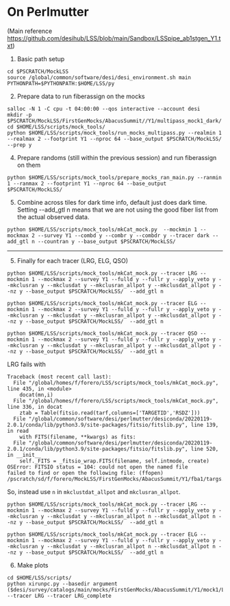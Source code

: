 

# On Perlmutter

(Main reference https://github.com/desihub/LSS/blob/main/Sandbox/LSSpipe_ab1stgen_Y1.txt)

1. Basic path setup

```
cd $PSCRATCH/MockLSS
source /global/common/software/desi/desi_environment.sh main
PYTHONPATH=$PYTHONPATH:$HOME/LSS/py
```


2. Prepare data to run fiberassign on the mocks

```
salloc -N 1 -C cpu -t 04:00:00 --qos interactive --account desi
mkdir -p $PSCRATCH/MockLSS/FirstGenMocks/AbacusSummit//Y1/multipass_mock1_dark/
cd $HOME/LSS/scripts/mock_tools/
python $HOME/LSS/scripts/mock_tools/run_mocks_multipass.py --realmin 1 --realmax 2 --footprint Y1 --nproc 64 --base_output $PSCRATCH/MockLSS/ --prep y
````


4. Prepare randoms (still within the previous session) and run fiberassign on them

```
python $HOME/LSS/scripts/mock_tools/prepare_mocks_ran_main.py --ranmin 1 --ranmax 2 --footprint Y1 --nproc 64 --base_output $PSCRATCH/MockLSS/
```



5. Combine across tiles for dark time info, default just does dark time. 
   Setting --add_gtl n means that we are not using the good fiber list from the actual observed data.

```
python $HOME/LSS/scripts/mock_tools/mkCat_mock.py  --mockmin 1 --mockmax 2 --survey Y1 --combd y --combr y --combdr y --tracer dark --add_gtl n --countran y --base_output $PSCRATCH/MockLSS/
```
----

5. Finally for each tracer (LRG, ELG, QSO)

```
python $HOME/LSS/scripts/mock_tools/mkCat_mock.py --tracer LRG --mockmin 1 --mockmax 2 --survey Y1 --fulld y --fullr y --apply_veto y --mkclusran y --mkclusdat y --mkclusran_allpot y --mkclusdat_allpot y --nz y --base_output $PSCRATCH/MockLSS/  --add_gtl n

python $HOME/LSS/scripts/mock_tools/mkCat_mock.py --tracer ELG --mockmin 1 --mockmax 2 --survey Y1 --fulld y --fullr y --apply_veto y --mkclusran y --mkclusdat y --mkclusran_allpot y --mkclusdat_allpot y --nz y --base_output $PSCRATCH/MockLSS/  --add_gtl n

python $HOME/LSS/scripts/mock_tools/mkCat_mock.py --tracer QSO --mockmin 1 --mockmax 2 --survey Y1 --fulld y --fullr y --apply_veto y --mkclusran y --mkclusdat y --mkclusran_allpot y --mkclusdat_allpot y --nz y --base_output $PSCRATCH/MockLSS/  --add_gtl n
```

LRG fails with

```
Traceback (most recent call last):
  File "/global/homes/f/forero/LSS/scripts/mock_tools/mkCat_mock.py", line 435, in <module>
    docat(mn,i)
  File "/global/homes/f/forero/LSS/scripts/mock_tools/mkCat_mock.py", line 336, in docat
    ztab = Table(fitsio.read(tarf,columns=['TARGETID','RSDZ']))
  File "/global/common/software/desi/perlmutter/desiconda/20220119-2.0.1/conda/lib/python3.9/site-packages/fitsio/fitslib.py", line 139, in read
    with FITS(filename, **kwargs) as fits:
  File "/global/common/software/desi/perlmutter/desiconda/20220119-2.0.1/conda/lib/python3.9/site-packages/fitsio/fitslib.py", line 520, in __init__
    self._FITS = _fitsio_wrap.FITS(filename, self.intmode, create)
OSError: FITSIO status = 104: could not open the named file
failed to find or open the following file: (ffopen)
/pscratch/sd/f/forero/MockLSS/FirstGenMocks/AbacusSummit/Y1/fba1/targs.fits
```
So, instead use `n` in `mkclustdat_allpot` and `mkclusran_allpot`.

```
python $HOME/LSS/scripts/mock_tools/mkCat_mock.py --tracer LRG --mockmin 1 --mockmax 2 --survey Y1 --fulld y --fullr y --apply_veto y --mkclusran y --mkclusdat y --mkclusran_allpot n --mkclusdat_allpot n --nz y --base_output $PSCRATCH/MockLSS/  --add_gtl n

python $HOME/LSS/scripts/mock_tools/mkCat_mock.py --tracer ELG --mockmin 1 --mockmax 2 --survey Y1 --fulld y --fullr y --apply_veto y --mkclusran y --mkclusdat y --mkclusran_allpot n --mkclusdat_allpot n --nz y --base_output $PSCRATCH/MockLSS/  --add_gtl n
```


6. Make plots

```
cd $HOME/LSS/scripts/
python xirunpc.py --basedir argument ($desi/survey/catalogs/main/mocks/FirstGenMocks/AbacusSummit/Y1/mock1/LSScats/ --tracer LRG --tracer LRG_complete
```
